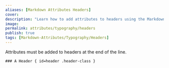 ```yaml
---
aliases: [Markdown Attributes Headers]
cover: 
description: "Learn how to add attributes to headers using the Markdown Attributes plugin for Obsidian."
image: 
permalink: attributes/typography/headers
publish: true
tags: [Markdown-Attributes/Typography/Headers]
---
```


Attributes must be added to headers at the end of the line.

`### A Header { id=header .header-class }`